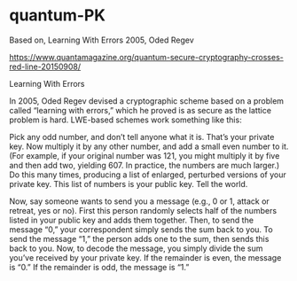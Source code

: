 # quantum-PK

Based on, Learning With Errors 2005, Oded Regev

https://www.quantamagazine.org/quantum-secure-cryptography-crosses-red-line-20150908/

Learning With Errors

In 2005, Oded Regev devised a cryptographic scheme based on a problem called “learning with errors,” which he proved is as 
secure as the lattice problem is hard. LWE-based schemes work something like this:

Pick any odd number, and don’t tell anyone what it is. That’s your private key. 
Now multiply it by any other number, and add a small even number to it. 
(For example, if your original number was 121, you might multiply it by five and then add two, yielding 607. 
In practice, the numbers are much larger.) Do this many times, producing a list of enlarged, perturbed versions of your 
private key. This list of numbers is your public key. Tell the world.

Now, say someone wants to send you a message (e.g., 0 or 1, attack or retreat, yes or no). 
First this person randomly selects half of the numbers listed in your public key and adds them together. 
Then, to send the message “0,” your correspondent simply sends the sum back to you. 
To send the message “1,” the person adds one to the sum, then sends this back to you. 
Now, to decode the message, you simply divide the sum you’ve received by your private key. 
If the remainder is even, the message is “0.” If the remainder is odd, the message is “1.”
